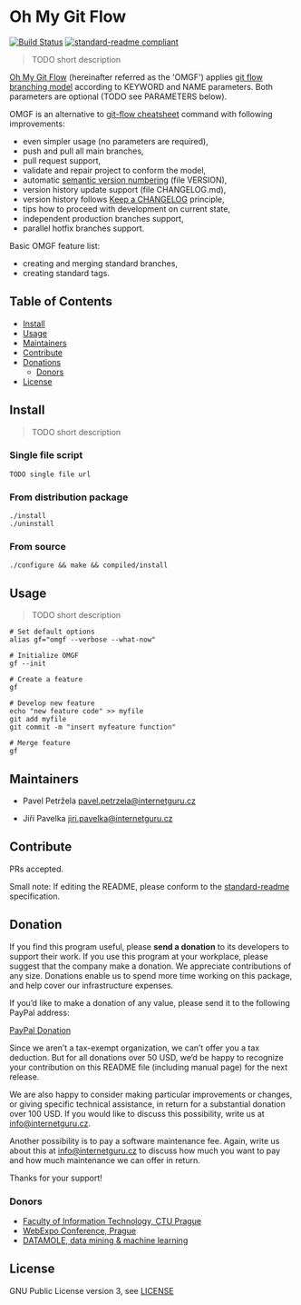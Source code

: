 # Oh My Git Flow

[![Build Status](https://travis-ci.org/InternetGuru/omgf.svg?branch=master)](https://travis-ci.org/InternetGuru/omgf)
[![standard-readme compliant](https://img.shields.io/badge/readme%20style-standard-brightgreen.svg?style=flat-square)](https://github.com/RichardLitt/standard-readme)

> TODO short description

[Oh My Git Flow][omgf] (hereinafter referred as the 'OMGF') applies [git flow branching model][model] according to KEYWORD and NAME parameters. Both parameters are
optional (TODO see PARAMETERS below).

OMGF is an alternative to [git-flow cheatsheet][cheatsheet] command with following improvements:
-  even simpler usage (no parameters are required),
-  push and pull all main branches,
-  pull request support,
-  validate and repair project to conform the model,
-  automatic [semantic version numbering][semver] (file VERSION),
-  version history update support (file CHANGELOG.md),
-  version history follows [Keep a CHANGELOG][keepachangelog] principle,
-  tips how to proceed with development on current state,
-  independent production branches support,
-  parallel hotfix branches support.

Basic OMGF feature list:
- creating and merging standard branches,
- creating standard tags.


## Table of Contents

- [Install](#install)
- [Usage](#usage)
- [Maintainers](#maintainers)
- [Contribute](#contribute)
- [Donations](#donations)
  - [Donors](#donors)
- [License](#license)

## Install

> TODO short description

### Single file script

```shell
TODO single file url
```

### From distribution package

```shell
./install
./uninstall
```

### From source

```shell
./configure && make && compiled/install
```

## Usage

> TODO short description

```shell
# Set default options
alias gf="omgf --verbose --what-now"

# Initialize OMGF
gf --init

# Create a feature
gf

# Develop new feature
echo "new feature code" >> myfile
git add myfile
git commit -m "insert myfeature function"

# Merge feature
gf
```

## Maintainers

-  Pavel Petržela pavel.petrzela@internetguru.cz

-  Jiří Pavelka jiri.pavelka@internetguru.cz

## Contribute

PRs accepted.

Small note: If editing the README, please conform to the [standard-readme](https://github.com/RichardLitt/standard-readme) specification.

## Donation

If you find this program useful, please **send a donation** to its developers to support their work. If you use this program at your workplace, please suggest that the company make a donation. We appreciate contributions of any size. Donations enable us to spend more time working on this package, and help cover our infrastructure expenses.

If you’d like to make a donation of any value, please send it to the following PayPal address:

[PayPal Donation](https://www.paypal.com/cgi-bin/webscr?cmd=_s-xclick&hosted_button_id=G6A49JPWQKG7A)

Since we aren’t a tax-exempt organization, we can’t offer you a tax deduction. But for all donations over 50 USD, we’d be happy to recognize your contribution on this README file (including manual page) for the next release.

We are also happy to consider making particular improvements or changes, or giving specific technical assistance, in return for a substantial donation over 100 USD. If you would like to discuss this possibility, write us at info@internetguru.cz.

Another possibility is to pay a software maintenance fee. Again, write us about this at info@internetguru.cz to discuss how much you want to pay and how much maintenance we can offer in return.

Thanks for your support!

### Donors

- [Faculty of Information Technology, CTU Prague](https://www.fit.cvut.cz/en)
- [WebExpo Conference, Prague](https://webexpo.net/)
- [DATAMOLE, data mining & machine learning](https://www.datamole.cz/)


## License

GNU Public License version 3, see [LICENSE][license]


[omgf]: https://github.com/InternetGuru/omgf
[license]: https://raw.githubusercontent.com/InternetGuru/omgf/master/LICENSE
[model]: http://nvie.com/posts/a-successful-git-branching-model/
[cheatsheet]: http://danielkummer.github.io/git-flow-cheatsheet/
[semver]: http://semver.org/
[keepachangelog]: http://keepachangelog.com/en/0.3.0/
